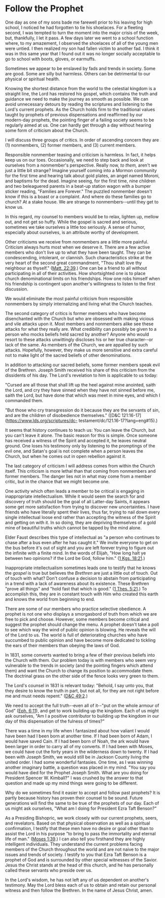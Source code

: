 # Follow the Prophet

One day as one of my sons bade me farewell prior to his leaving for high
school, I noticed he had forgotten to tie his shoelaces. For a fleeting
second, I was tempted to turn the moment into the major crisis of the week,
but, thankfully, I let it pass. A few days later we went to a school function
where, to my amazement, I observed the shoelaces of all of the young men were
untied. I then realized my son had fallen victim to another fad. I think it
was in this same year that I found out it was no longer socially acceptable to
go to school with boots, gloves, or earmuffs.

Sometimes we appear to be enslaved by fads and trends in society. Some are
good. Some are silly but harmless. Others can be detrimental to our physical
or spiritual health.

Knowing the shortest distance from the world to the celestial kingdom is a
straight line, the Lord has restored his gospel, which contains the truth and
guidance we need to make the journey as smooth as possible. We can avoid
unnecessary detours by reading the scriptures and listening to the Lord's
current prophets. As the Church holds firm to the traditional values taught by
prophets of previous dispensations and reaffirmed by our modern-day prophets,
the pointing finger of a failing society seems to be regularly aimed at us.
One can hardly get through a day without hearing some form of criticism about
the Church.

I will discuss three groups of critics. In order of ascending concern they are
(1) nonmembers, (2) former members, and (3) current members.

Responsible nonmember teasing and criticism is harmless. In fact, it helps
keep us on our toes. Occasionally, we need to step back and look at ourselves
from a nonmember's perspective. Really now, _to them,_ aren't we just a little
bit strange? Imagine yourself coming into a Mormon community for the first
time and hearing talk about gold plates, an angel named Moroni, and baptisms
for the dead. Imagine seeing, for the first time, nine children and two
beleaguered parents in a beat-up station wagon with a bumper sticker reading,
"Families are Forever." The puzzled nonmember doesn't know if this is a boast
or a complaint. And where do these families go to church? At a stake house. We
are strange to nonmembers--until they get to know us.

In this regard, my counsel to members would be to relax, lighten up, mellow
out, and not get so huffy. While the gospel is sacred and serious, sometimes
we take ourselves a little too seriously. A sense of humor, especially about
ourselves, is an attribute worthy of development.

Other criticisms we receive from nonmembers are a little more painful.
Criticism always hurts most when we deserve it. There are a few active members
who don't live up to what they have been taught. They can be condescending,
intolerant, or clannish. Such characteristics strike at the very heart of the
second great commandment, "Thou shalt love thy neighbour as thyself." ([Matt.
22:39](https://www.lds.org/scriptures/nt/matt/22.39?lang=eng#38).) One can be
a friend to all without participating in all of their activities. How
shortsighted one is to place church denominational limits on his friendships.
How one robs himself when his friendship is contingent upon another's
willingness to listen to the first discussion.

We would eliminate the most painful criticism from responsible nonmembers by
simply internalizing and living what the Church teaches.

The second category of critics is former members who have become disenchanted
with the Church but who are obsessed with making vicious and vile attacks upon
it. Most members and nonmembers alike see these attacks for what they really
are. What credibility can possibly be given to a person who mocks beliefs held
sacred by another? Anyone who would resort to these attacks unwittingly
discloses his or her true character--or lack of the same. As members of the
Church, we are appalled by such attacks. Hopefully, however, they make us more
sensitive and extra careful not to make light of the sacred beliefs of other
denominations.

In addition to attacking our sacred beliefs, some former members speak evil of
the Brethren. Joseph Smith received his share of this criticism from the
dissidents of his day. The Lord's revelation to him is applicable to us today:

"Cursed are all those that shall lift up the heel against mine anointed, saith
the Lord, and cry they have sinned when they have not sinned before me, saith
the Lord, but have done that which was meet in mine eyes, and which I
commanded them.

"But those who cry transgression do it because they are the servants of sin,
and are the children of disobedience themselves." ([D&amp;C
121:16-17](https://www.lds.org/scriptures/dc-
testament/dc/121.16-17?lang=eng#15).)

It seems that history continues to teach us: You can leave the Church, but you
can't leave it alone. The basic reason for this is simple. Once someone has
received a witness of the Spirit and accepted it, he leaves neutral ground.
One loses his testimony only by listening to the promptings of the evil one,
and Satan's goal is not complete when a person leaves the Church, but when he
comes out in open rebellion against it.

The last category of criticism I will address comes from within the Church
itself. This criticism is more lethal than that coming from nonmembers and
former members. The danger lies not in what may come from a member critic, but
in the chance that we might become one.

One activity which often leads a member to be critical is engaging in
inappropriate intellectualism. While it would seem the search for and
discovery of truth should be the goal of all Latter-day Saints, it appears
some get more satisfaction from trying to discover new uncertainties. I have
friends who have literally spent their lives, thus far, trying to nail down
every single intellectual loose end rather than accepting the witness of the
Spirit and getting on with it. In so doing, they are depriving themselves of a
gold mine of beautiful truths which cannot be tapped by the mind alone.

Elder Faust describes this type of intellectual as "a person who continues to
chase after a bus even after he has caught it." We invite everyone to get on
the bus before it's out of sight and you are left forever trying to figure out
the infinite with a finite mind. In the words of Elijah, "How long halt ye
between two opinions? if the Lord be God, follow him." ([1 Kgs.
18:21](https://www.lds.org/scriptures/ot/1-kgs/18.21?lang=eng#20).)

Inappropriate intellectualism sometimes leads one to testify that he knows the
_gospel_ is true but believes the _Brethren_ are just a little out of touch.
Out of touch with what? Don't confuse a decision to abstain from participating
in a trend with a lack of awareness about its existence. These Brethren "prove
all things" and "hold fast that which is good." ([1 Thes.
5:21](https://www.lds.org/scriptures/nt/1-thes/5.21?lang=eng#20).) To
accomplish this, they are in constant touch with Him who created this earth
and knows the world from beginning to end.

There are some of our members who practice selective obedience. A prophet is
not one who displays a smorgasbord of truth from which we are free to pick and
choose. However, some members become critical and suggest the prophet should
change the menu. A prophet doesn't take a poll to see which way the wind of
public opinion is blowing. He reveals the will of the Lord to us. The world is
full of deteriorating churches who have succumbed to public opinion and have
become more dedicated to tickling the ears of their members than obeying the
laws of God.

In 1831, some converts wanted to bring a few of their previous beliefs into
the Church with them. Our problem today is with members who seem very
vulnerable to the trends in society (and the pointing fingers which attend
them) and want the Church to change its position to accommodate them. The
doctrinal grass on the other side of the fence looks very green to them.

The Lord's counsel in 1831 is relevant today: "Behold, I say unto you, that
they desire to know the truth in part, but not all, for they are not right
before me and must needs repent." ([D&amp;C
49:2](https://www.lds.org/scriptures/dc-testament/dc/49.2?lang=eng#1).)

We need to accept the full truth--even all of it--"put on the whole armour of
God" ([Eph. 6:11](https://www.lds.org/scriptures/nt/eph/6.11?lang=eng#10)),
and get to work building up the kingdom. Each of us might ask ourselves, "Am I
a positive contributor to building up the kingdom in our day of this
dispensation of the fulness of times?"

There was a time in my life when I fantasized about how valiant I would have
been had I been born at another time. If I had been born of Adam, I would have
saved Cain. If I had been born of Noah, the ark would have been larger in
order to carry all of my converts. If I had been with Moses, we could have cut
the forty years in the wilderness down to twenty. If I had been with Joseph
Smith, we would still be in Jackson County living the united order. I had some
wonderful fantasies. One time, as I was winning another imaginary battle, a
question was placed in my mind. "You say you would have died for the Prophet
Joseph Smith. What are you doing for President Spencer W. Kimball?" I was
crushed by the answer to that question and made up my mind things were going
to be different.

Why do we sometimes find it easier to accept and follow past prophets? It is
partly because history has proven their counsel to be sound. Future
generations will find the same to be true of the prophets of our day. Each of
us might ask ourselves, "What am I doing for President Ezra Taft Benson?"

As a Presiding Bishopric, we work closely with our current prophets, seers,
and revelators. Based on that physical observation as well as a spiritual
confirmation, I testify that these men have no desire or goal other than to
assist the Lord in his purpose "to bring to pass the immortality and eternal
life of man." ([Moses
1:39](https://www.lds.org/scriptures/pgp/moses/1.39?lang=eng#38).) I can also
tell you firsthand they are highly intelligent individuals. They understand
the current problems facing members of the Church throughout the world and are
not naive to the major issues and trends of society. I testify to you that
Ezra Taft Benson is a prophet of God and is surrounded by other special
witnesses of the Savior. Jesus the Christ stands at the head of this church,
and he has personally called these servants who preside over us.

In the Lord's wisdom, he has not left any of us dependent on another's
testimony. May the Lord bless each of us to obtain and retain our personal
witness and then follow the Brethren. In the name of Jesus Christ, amen.

